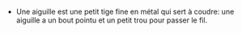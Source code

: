 - Une aiguille est une petit tige fine en métal qui sert à coudre: une aiguille a un bout pointu et un petit trou pour passer le fil.